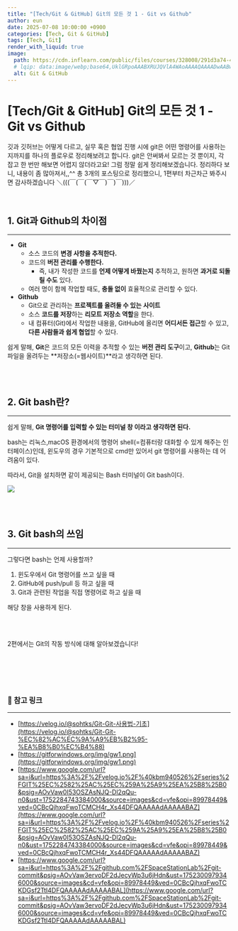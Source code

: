 ```yaml
---
title: "[Tech/Git & GitHub] Git의 모든 것 1 - Git vs Github"
author: eun
date: 2025-07-08 10:00:00 +0900
categories: [Tech, Git & GitHub]
tags: [Tech, Git]
render_with_liquid: true
image:
  path: https://cdn.inflearn.com/public/files/courses/328008/291d3a74-4c8a-434c-b2e3-73112724da17/328284-1.png
  # lqip: data:image/webp;base64,UklGRpoAAABXRUJQVlA4WAoAAAAQAAAADwAABwAAQUxQSDIAAAARL0AmbZurmr57yyIiqE8oiG0bejIYEQTgqiDA9vqnsUSI6H+oAERp2HZ65qP/VIAWAFZQOCBCAAAA8AEAnQEqEAAIAAVAfCWkAALp8sF8rgRgAP7o9FDvMCkMde9PK7euH5M1m6VWoDXf2FkP3BqV0ZYbO6NA/VFIAAAA
  alt: Git & GitHub
---
```




# [Tech/Git & GitHub] Git의 모든 것 1 - Git vs Github


깃과 깃허브는 어떻게 다르고, 실무 혹은 협업 진행 시에 git은 어떤 명령어를 사용하는지까지를 하나의 플로우로 정리해보려고 합니다. git은 안써봐서 모르는 것 뿐이지, 각 잡고 한 번만 해보면 어렵지 않더라고요! 그럼 정말 쉽게 정리해보겠습니다. 정리하다 보니, 내용이 좀 많아져서,,^^ 총 3개의 포스팅으로 정리했으니, 1편부터 차근차근 봐주시면 감사하겠습니다 ＼(((￣(￣(￣▽￣)￣)￣)))／

<br>

## 1. Git과 Github의 차이점

---

- **Git**
    - 소스 코드의 **변경 사항을 추적한다.**
    - 코드의 **버전 관리를 수행한다.**
        - 즉, 내가 작성한 코드를 **언제 어떻게 바꿨는지** 추적하고, 원하면 **과거로 되돌릴 수도** 있다.
    - 여러 명이 함께 작업할 때도, **충돌 없이** 효율적으로 관리할 수 있다.
- **Github**
    - Git으로 관리하는 **프로젝트를 올려둘 수 있는** **사이트**
    - 소스 **코드를 저장**하는 **리모트 저장소 역할**을 한다.
    - 내 컴퓨터(Git)에서 작업한 내용을, GitHub에 올리면 **어디서든 접근**할 수 있고, **다른 사람들과 쉽게 협업**할 수 있다.

쉽게 말해, **Git**은 코드의 모든 이력을 추적할 수 있는 **버전 관리 도구**이고, **Github**는 Git 파일을 올려두는 **저장소(=웹사이트)**라고 생각하면 된다.

<br><br>

## 2. Git bash란?

---

쉽게 말해, **Git 명령어를 입력할 수 있는 터미널 창 이라고 생각하면 된다.**

bash는 리눅스,macOS 환경에서의 명령어 shell(=컴퓨터랑 대화할 수 있게 해주는 인터페이스)인데, 윈도우의 경우 기본적으로 cmd만 있어서 git 명령어를 사용하는 데 어려움이 있다. 

따라서, Git을 설치하면 같이 제공되는 Bash 터미널이 Git bash이다.

![](https://gitforwindows.org/img/gw1.png)

<br><br>

## 3. Git bash의 쓰임

---

그렇다면 bash는 언제 사용할까?

1. 윈도우에서 Git 명령어를 쓰고 싶을 때
2. GitHub에 push/pull 등 하고 싶을 때
3. Git과 관련된 작업을 직접 명령어로 하고 싶을 때

해당 창을 사용하게 된다.

<br><br>

2편에서는 Git의 작동 방식에 대해 알아보겠습니다!

<br><br><br><br>

### 🔗 참고 링크

---

- [https://velog.io/@sohtks/Git-Git-사용법-기초](https://velog.io/@sohtks/Git-Git-%EC%82%AC%EC%9A%A9%EB%B2%95-%EA%B8%B0%EC%B4%88)
- [https://gitforwindows.org/img/gw1.png](https://gitforwindows.org/img/gw1.png)
- [https://www.google.com/url?sa=i&url=https%3A%2F%2Fvelog.io%2F%40kbm940526%2Fseries%2FGIT%25EC%2582%25AC%25EC%259A%25A9%25EA%25B8%25B0&psig=AOvVaw0I53OSZAsNJQ-Dl2qQu-n0&ust=1752284743384000&source=images&cd=vfe&opi=89978449&ved=0CBcQjhxqFwoTCMCH4r_Xs44DFQAAAAAdAAAAABAZ](https://www.google.com/url?sa=i&url=https%3A%2F%2Fvelog.io%2F%40kbm940526%2Fseries%2FGIT%25EC%2582%25AC%25EC%259A%25A9%25EA%25B8%25B0&psig=AOvVaw0I53OSZAsNJQ-Dl2qQu-n0&ust=1752284743384000&source=images&cd=vfe&opi=89978449&ved=0CBcQjhxqFwoTCMCH4r_Xs44DFQAAAAAdAAAAABAZ)
- [https://www.google.com/url?sa=i&url=https%3A%2F%2Fgithub.com%2FSpaceStationLab%2Fgit-commit&psig=AOvVaw3ervoDF2dJecyWp3u6jHdn&ust=1752300979346000&source=images&cd=vfe&opi=89978449&ved=0CBcQjhxqFwoTCKDGsf2TtI4DFQAAAAAdAAAAABAL](https://www.google.com/url?sa=i&url=https%3A%2F%2Fgithub.com%2FSpaceStationLab%2Fgit-commit&psig=AOvVaw3ervoDF2dJecyWp3u6jHdn&ust=1752300979346000&source=images&cd=vfe&opi=89978449&ved=0CBcQjhxqFwoTCKDGsf2TtI4DFQAAAAAdAAAAABAL)